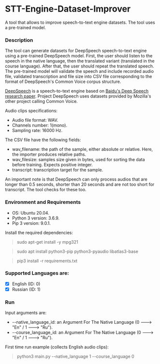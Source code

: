 # STT-Engine-Dataset-Improver
A tool that allows to improve speech-to-text engine datasets. The tool uses a pre-trained model.

### Description
The tool can generate datasets for DeepSpeech speech-to-text engine using a pre-trained DeepSpeech model.
First, the user should listen to the speech in the native language, then the translated variant (translated in the course language). After that, the user should repeat the translated speech. The pre-trained model will validate the speech and include recorded audio file, validated transcription and file size into CSV file corresponding to the format of DeepSpeech's Common Voice corpus structure.

[DeepSpeech](https://github.com/mozilla/DeepSpeech) is a speech-to-text engine based on [Baidu's Deep Speech research paper](https://arxiv.org/abs/1412.5567). Project DeepSpeech uses datasets provided by Mozilla's other project calling Common Voice.

Audio clips specifications:
  * Audio file format: WAV.
  * Channels number: 1(mono).
  * Sampling rate: 16000 Hz.

The CSV file have the following fields:
  * wav_filename: the path of the sample, either absolute or relative. Here, the importer produces relative paths.
  * wav_filesize: samples size given in bytes, used for sorting the data before training. Expects positive integer.
  * transcript: transcription target for the sample.

An important note is that DeepSpeech can only process audios that are longer than 0.5 seconds, shorter than 20 seconds and are not too short for transcript. The tool checks for these too.

### Environment and Requirements
  * OS: Ubuntu 20.04.
  * Python 3 version: 3.6.9.
  * Pip 3 version: 9.0.1.

Install the required dependencies:
> sudo apt-get install -y mpg321

> sudo apt install python3-pip python3-pyaudio libatlas3-base

> pip3 install -r requirements.txt

### Supported Languages are:
  - [x] English (ID: 0)
  - [x] Russian (ID: 1)

### Run
Input arguments are:
  * --native_language_id: an Argument For The Native Language (0 ---> "En" / 1 ---> "Ru").
  * --course_language_id: an Argument For The Native Language (0 ---> "En" / 1 ---> "Ru").

First time run example (collects English audio clips):
> python3 main.py --native_language 1 --course_language 0
